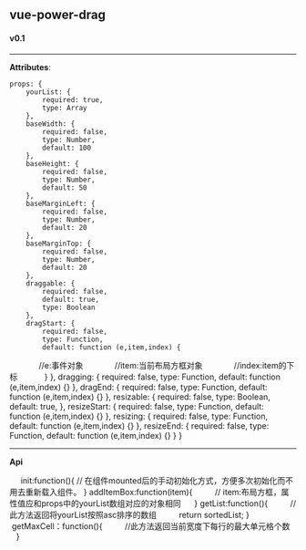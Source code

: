 ## vue-power-drag
#### v0.1
---

<b>Attributes</b>:

    props: {
        yourList: {
            required: true,
            type: Array
        },
        baseWidth: {
            required: false,
            type: Number,
            default: 100
        },
        baseHeight: {
            required: false,
            type: Number,
            default: 50
        },
        baseMarginLeft: {
            required: false,
            type: Number,
            default: 20
        },
        baseMarginTop: {
            required: false,
            type: Number,
            default: 20
        },
        draggable: {
            required: false,
            default: true,
            type: Boolean
        },
        dragStart: {
            required: false,
            type: Function,
            default: function (e,item,index) {
              //e:事件对象
              //item:当前布局方框对象
              //index:item的下标
            }
        },
        dragging: {
            required: false,
            type: Function,
            default: function (e,item,index) {}
        },
        dragEnd: {
            required: false,
            type: Function,
            default: function (e,item,index) {}
        },
        resizable: {
            required: false,
            type: Boolean,
            default: true,
        },
        resizeStart: {
            required: false,
            type: Function,
            default: function (e,item,index) {}
        },
        resizing: {
            required: false,
            type: Function,
            default: function (e,item,index) {}
        },
        resizeEnd: {
            required: false,
            type: Function,
            default: function (e,item,index) {}
        }
    }

-----

<b>Api</b>

      init:function(){
          // 在组件mounted后的手动初始化方式，方便多次初始化而不用去重新载入组件。
      } 
      addItemBox:function(item){
          // item:布局方框，属性值应和props中的yourList数组对应的对象相同
      }
      getList:function(){
          //此方法返回将yourList按照asc排序的数组
          return sortedList; 
      }
      getMaxCell：function(){
          //此方法返回当前宽度下每行的最大单元格个数
      }

